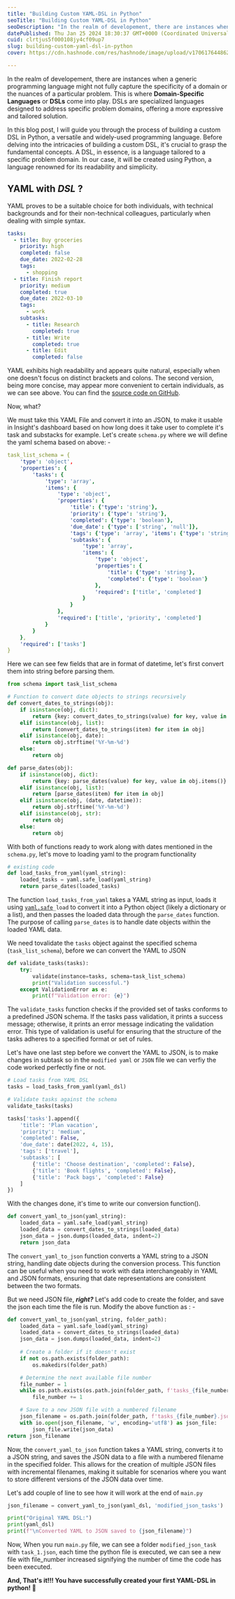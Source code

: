 ```yaml
---
title: "Building Custom YAML-DSL in Python"
seoTitle: "Building Custom YAML-DSL in Python"
seoDescription: "In the realm of developement, there are instances when a generic programming language might not fully capture the specificity of a domain."
datePublished: Thu Jan 25 2024 18:30:37 GMT+0000 (Coordinated Universal Time)
cuid: clrtjus5f000108jy4cf09up7
slug: building-custom-yaml-dsl-in-python
cover: https://cdn.hashnode.com/res/hashnode/image/upload/v1706176448627/aa815cbd-197b-492d-9f1e-9454b52ec817.png

---
```


In the realm of developement, there are instances when a generic programming language might not fully capture the specificity of a domain or the nuances of a particular problem. This is where **Domain-Specific Languages** or **DSLs** come into play. DSLs are specialized languages designed to address specific problem domains, offering a more expressive and tailored solution.

In this blog post, I will guide you through the process of building a custom DSL in Python, a versatile and widely-used programming language. Before delving into the intricacies of building a custom DSL, it's crucial to grasp the fundamental concepts. A DSL, in essence, is a language tailored to a specific problem domain. In our case, it will be created using Python, a language renowned for its readability and simplicity.

## YAML with *DSL* ?

YAML proves to be a suitable choice for both individuals, with technical backgrounds and for their non-technical colleagues, particularly when dealing with simple syntax.

```yaml
tasks:
  - title: Buy groceries
    priority: high
    completed: false
    due_date: 2022-02-28
    tags:
      - shopping
  - title: Finish report
    priority: medium
    completed: true
    due_date: 2022-03-10
    tags:
      - work
    subtasks:
      - title: Research
        completed: true
      - title: Write
        completed: true
      - title: Edit
        completed: false
```

YAML exhibits high readability and appears quite natural, especially when one doesn't focus on distinct brackets and colons. The second version, being more concise, may appear more convenient to certain individuals, as we can see above. You can find the [source code on GitHub](https://github.com/Sonichigo/yaml-dsl/).

Now, what?

We must take this YAML File and convert it into an JSON, to make it usable in Insight's dashboard based on how long does it take user to complete it's task and substacks for example. Let's create `schema.py` where we will define the yaml schema based on above: -

```yaml
task_list_schema = {
    'type': 'object',
    'properties': {
        'tasks': {
            'type': 'array',
            'items': {
                'type': 'object',
                'properties': {
                    'title': {'type': 'string'},
                    'priority': {'type': 'string'},
                    'completed': {'type': 'boolean'},
                    'due_date': {'type': ['string', 'null']},
                    'tags': {'type': 'array', 'items': {'type': 'string'}},
                    'subtasks': {
                        'type': 'array',
                        'items': {
                            'type': 'object',
                            'properties': {
                                'title': {'type': 'string'},
                                'completed': {'type': 'boolean'}
                            },
                            'required': ['title', 'completed']
                        }
                    }
                },
                'required': ['title', 'priority', 'completed']
            }
        }
    },
    'required': ['tasks']
}
```

Here we can see few fields that are in format of datetime, let's first convert them into string before parsing them.

```python
from schema import task_list_schema

# Function to convert date objects to strings recursively
def convert_dates_to_strings(obj):
    if isinstance(obj, dict):
        return {key: convert_dates_to_strings(value) for key, value in obj.items()}
    elif isinstance(obj, list):
        return [convert_dates_to_strings(item) for item in obj]
    elif isinstance(obj, date):
        return obj.strftime('%Y-%m-%d')
    else:
        return obj

def parse_dates(obj):
    if isinstance(obj, dict):
        return {key: parse_dates(value) for key, value in obj.items()}
    elif isinstance(obj, list):
        return [parse_dates(item) for item in obj]
    elif isinstance(obj, (date, datetime)):
        return obj.strftime('%Y-%m-%d')
    elif isinstance(obj, str):
        return obj
    else:
        return obj
```

With both of functions ready to work along with dates mentioned in the `schema.py`, let's move to loading yaml to the program functionality

```python
# existing code
def load_tasks_from_yaml(yaml_string):
    loaded_tasks = yaml.safe_load(yaml_string)
    return parse_dates(loaded_tasks)
```

The function `load_tasks_from_yaml` takes a YAML string as input, loads it using [`yaml.safe`](http://yaml.safe)`_load` to convert it into a Python object (likely a dictionary or a list), and then passes the loaded data through the `parse_dates` function. The purpose of calling `parse_dates` is to handle date objects within the loaded YAML data.

We need tovalidate the `tasks` object against the specified schema (`task_list_schema`), before we can convert the YAML to JSON

```python
def validate_tasks(tasks):
    try:
        validate(instance=tasks, schema=task_list_schema)
        print("Validation successful.")
    except ValidationError as e:
        print(f"Validation error: {e}")
```

The `validate_tasks` function checks if the provided set of tasks conforms to a predefined JSON schema. If the tasks pass validation, it prints a success message; otherwise, it prints an error message indicating the validation error. This type of validation is useful for ensuring that the structure of the tasks adheres to a specified format or set of rules.

Let's have one last step before we convert the YAML to JSON, is to make changes in subtask so in the `modified yaml` or `JSON` file we can verfiy the code worked perfectly fine or not.

```python
# Load tasks from YAML DSL
tasks = load_tasks_from_yaml(yaml_dsl)

# Validate tasks against the schema
validate_tasks(tasks)

tasks['tasks'].append({
    'title': 'Plan vacation',
    'priority': 'medium',
    'completed': False,
    'due_date': date(2022, 4, 15),
    'tags': ['travel'],
    'subtasks': [
        {'title': 'Choose destination', 'completed': False},
        {'title': 'Book flights', 'completed': False},
        {'title': 'Pack bags', 'completed': False}
    ]
})
```

With the changes done, it's time to write our conversion function().

```python
def convert_yaml_to_json(yaml_string):
    loaded_data = yaml.safe_load(yaml_string)
    loaded_data = convert_dates_to_strings(loaded_data)
    json_data = json.dumps(loaded_data, indent=2)
    return json_data
```

The `convert_yaml_to_json` function converts a YAML string to a JSON string, handling date objects during the conversion process. This function can be useful when you need to work with data interchangeably in YAML and JSON formats, ensuring that date representations are consistent between the two formats.

But we need JSON file, ***right?*** Let's add code to create the folder, and save the json each time the file is run. Modify the above function as : -

```python
def convert_yaml_to_json(yaml_string, folder_path):
    loaded_data = yaml.safe_load(yaml_string)
    loaded_data = convert_dates_to_strings(loaded_data)
    json_data = json.dumps(loaded_data, indent=2)
    
    # Create a folder if it doesn't exist
    if not os.path.exists(folder_path):
        os.makedirs(folder_path)

    # Determine the next available file number
    file_number = 1
    while os.path.exists(os.path.join(folder_path, f'tasks_{file_number}.json')):
        file_number += 1

    # Save to a new JSON file with a numbered filename
    json_filename = os.path.join(folder_path, f'tasks_{file_number}.json')
    with io.open(json_filename, 'w', encoding='utf8') as json_file:
        json_file.write(json_data)
return json_filename
```

Now, the `convert_yaml_to_json` function takes a YAML string, converts it to a JSON string, and saves the JSON data to a file with a numbered filename in the specified folder. This allows for the creation of multiple JSON files with incremental filenames, making it suitable for scenarios where you want to store different versions of the JSON data over time.

Let's add couple of line to see how it will work at the end of `main.py`

```python
json_filename = convert_yaml_to_json(yaml_dsl, 'modified_json_tasks')

print("Original YAML DSL:")
print(yaml_dsl)
print(f"\nConverted YAML to JSON saved to {json_filename}")
```

Now, When you run `main.py` file, we can see a folder `modified_json_task` with `task_1.json`, each time the python file is executed, we can see a new file with file\_number increased signifying the number of time the code has been executed.

**And, That's it!!! You have successfully created your first YAML-DSL in python! 🎉**